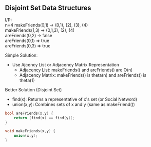 ## Disjoint Set Data Structures

I/P: \
n=4
makeFriends(0,1) -> (0,1), (2), (3), (4) \
makeFriends(1,3) -> (0,1,3), (2), (4) \
areFriends(0,2) -> false \
areFriends(0,1) => true \
areFriends(0,3) => true

Simple Solution:

- Use Ajcency List or Adjacency Matrix Representation
  - Adjacency List: makeFriends() and areFriends() are O(n)
  - Adjacency Matrix: makeFriends() is theta(n) and areFriends() is theta(1)

Better Solution (Disjoint Set)

- find(x): Returns a representative of x's set (or Social Netword)
- union(x,y): Combines sets of x and y (same as makeFriend())

```c++
bool areFriends(x,y) {
    return (find(x) == find(y));
}

```

```c++
void makeFriends(x,y) {
    union(x,y);
}
```
